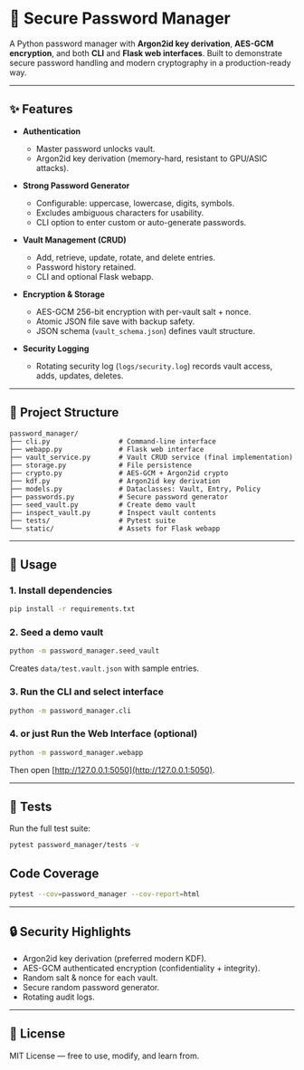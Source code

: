# 🔐 Secure Password Manager

A Python password manager with **Argon2id key derivation**, **AES-GCM encryption**, and both **CLI** and **Flask web interfaces**.
Built to demonstrate secure password handling and modern cryptography in a production-ready way.

---

## ✨ Features

- **Authentication**
  - Master password unlocks vault.
  - Argon2id key derivation (memory-hard, resistant to GPU/ASIC attacks).

- **Strong Password Generator**
  - Configurable: uppercase, lowercase, digits, symbols.
  - Excludes ambiguous characters for usability.
  - CLI option to enter custom or auto-generate passwords.

- **Vault Management (CRUD)**
  - Add, retrieve, update, rotate, and delete entries.
  - Password history retained.
  - CLI and optional Flask webapp.

- **Encryption & Storage**
  - AES-GCM 256-bit encryption with per-vault salt + nonce.
  - Atomic JSON file save with backup safety.
  - JSON schema (`vault_schema.json`) defines vault structure.

- **Security Logging**
  - Rotating security log (`logs/security.log`) records vault access, adds, updates, deletes.

---

## 📂 Project Structure

```
password_manager/
├── cli.py                 # Command-line interface
├── webapp.py              # Flask web interface
├── vault_service.py       # Vault CRUD service (final implementation)
├── storage.py             # File persistence
├── crypto.py              # AES-GCM + Argon2id crypto
├── kdf.py                 # Argon2id key derivation
├── models.py              # Dataclasses: Vault, Entry, Policy
├── passwords.py           # Secure password generator
├── seed_vault.py          # Create demo vault
├── inspect_vault.py       # Inspect vault contents
├── tests/                 # Pytest suite
└── static/                # Assets for Flask webapp
```

---

## 🚀 Usage

### 1. Install dependencies
```bash
pip install -r requirements.txt
```

### 2. Seed a demo vault
```bash
python -m password_manager.seed_vault
```
Creates `data/test.vault.json` with sample entries.

### 3. Run the CLI and select interface
```bash
python -m password_manager.cli
```

### 4. or just Run the Web Interface (optional)
```bash
python -m password_manager.webapp
```
Then open [http://127.0.0.1:5050](http://127.0.0.1:5050).

---

## 🧪 Tests

Run the full test suite:
```bash
pytest password_manager/tests -v
```

## Code Coverage
```bash
pytest --cov=password_manager --cov-report=html
```

---

## 🔒 Security Highlights

- Argon2id key derivation (preferred modern KDF).
- AES-GCM authenticated encryption (confidentiality + integrity).
- Random salt & nonce for each vault.
- Secure random password generator.
- Rotating audit logs.

---

## 📄 License

MIT License — free to use, modify, and learn from.
